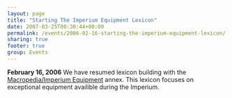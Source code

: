 ```yaml
---
layout: page
title: "Starting The Imperium Equipment Lexicon"
date: 2007-03-25T00:30:44+00:00
permalink: /events/2006-02-16-starting-the-imperium-equipment-lexicon/
sharing: true
footer: true
group: Events
---
```


**February 16, 2006**
<a name='teaser'></a>
We have resumed lexicon building with the [Macropedia/Imperium Equipment](//imperium-equipment) annex. This lexicon focuses on exceptional equipment availible during the Imperium.
<a name='body'></a>
